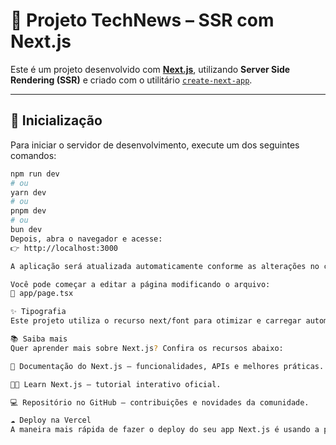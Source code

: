 # 📰 Projeto TechNews – SSR com Next.js

Este é um projeto desenvolvido com [**Next.js**](https://nextjs.org), utilizando **Server Side Rendering (SSR)** e criado com o utilitário [`create-next-app`](https://nextjs.org/docs/app/api-reference/cli/create-next-app).

---

## 🚀 Inicialização

Para iniciar o servidor de desenvolvimento, execute um dos seguintes comandos:

```bash
npm run dev
# ou
yarn dev
# ou
pnpm dev
# ou
bun dev
Depois, abra o navegador e acesse:
👉 http://localhost:3000

A aplicação será atualizada automaticamente conforme as alterações no código.

Você pode começar a editar a página modificando o arquivo:
📄 app/page.tsx

✨ Tipografia
Este projeto utiliza o recurso next/font para otimizar e carregar automaticamente a fonte Geist, uma família tipográfica moderna desenvolvida pela Vercel.

📚 Saiba mais
Quer aprender mais sobre Next.js? Confira os recursos abaixo:

📘 Documentação do Next.js – funcionalidades, APIs e melhores práticas.

🧑‍🏫 Learn Next.js – tutorial interativo oficial.

💻 Repositório no GitHub – contribuições e novidades da comunidade.

☁️ Deploy na Vercel
A maneira mais rápida de fazer o deploy do seu app Next.js é usando a plataforma Vercel, desenvolvida pelos próprios criadores do framework.

